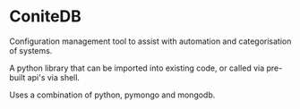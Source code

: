 ConiteDB
============
Configuration management tool to assist with automation and categorisation of systems.

A python library that can be imported into existing code, or called via pre-built api's via shell.

Uses a combination of python, pymongo and mongodb.
